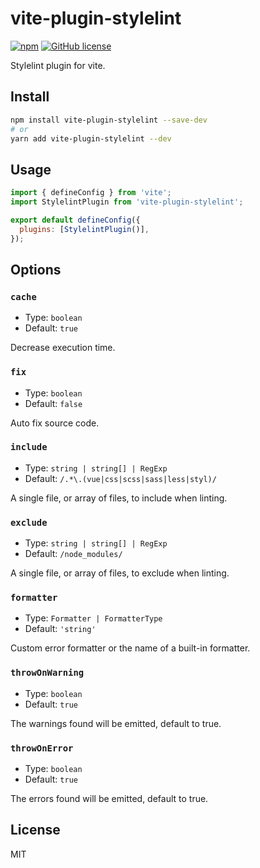 # vite-plugin-stylelint

[![npm](https://img.shields.io/npm/v/vite-plugin-stylelint)](https://www.npmjs.com/package/vite-plugin-stylelint)
[![GitHub license](https://img.shields.io/github/license/ModyQyW/vite-plugin-stylelint)](https://github.com/ModyQyW/vite-plugin-stylelint/blob/master/LICENSE)

Stylelint plugin for vite.

## Install

```sh
npm install vite-plugin-stylelint --save-dev
# or
yarn add vite-plugin-stylelint --dev
```

## Usage

```js
import { defineConfig } from 'vite';
import StylelintPlugin from 'vite-plugin-stylelint';

export default defineConfig({
  plugins: [StylelintPlugin()],
});
```

## Options

### `cache`

- Type: `boolean`
- Default: `true`

Decrease execution time.

### `fix`

- Type: `boolean`
- Default: `false`

Auto fix source code.

### `include`

- Type: `string | string[] | RegExp`
- Default: `/.*\.(vue|css|scss|sass|less|styl)/`

A single file, or array of files, to include when linting.

### `exclude`

- Type: `string | string[] | RegExp`
- Default: `/node_modules/`

A single file, or array of files, to exclude when linting.

### `formatter`

- Type: `Formatter | FormatterType`
- Default: `'string'`

Custom error formatter or the name of a built-in formatter.

### `throwOnWarning`

- Type: `boolean`
- Default: `true`

The warnings found will be emitted, default to true.

### `throwOnError`

- Type: `boolean`
- Default: `true`

The errors found will be emitted, default to true.

## License

MIT
